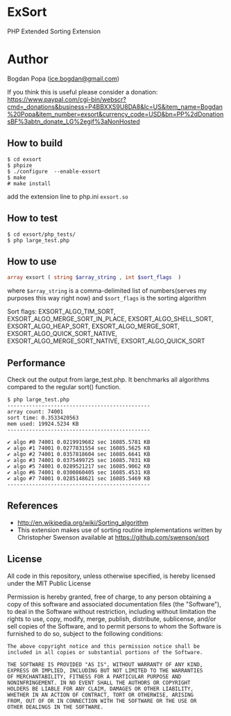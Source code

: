 ExSort
======

PHP Extended Sorting Extension

Author
======

Bogdan Popa (ice.bogdan@gmail.com)

If you think this is useful please consider a donation:
https://www.paypal.com/cgi-bin/webscr?cmd=_donations&business=P4BBXXS9U8DA8&lc=US&item_name=Bogdan%20Popa&item_number=exsort&currency_code=USD&bn=PP%2dDonationsBF%3abtn_donate_LG%2egif%3aNonHosted

How to build
------------
```shell
$ cd exsort
$ phpize
$ ./configure  --enable-exsort
$ make
# make install
```
add the extension line to php.ini
`exsort.so`

How to test
-----------
```shell
$ cd exsort/php_tests/
$ php large_test.php
```

How to use
----------
```php
array exsort ( string $array_string , int $sort_flags  )
```
where `$array_string` is a comma-delimited list of numbers(serves my purposes this way right now)
and `$sort_flags` is the sorting algorithm

Sort flags:
EXSORT_ALGO_TIM_SORT, EXSORT_ALGO_MERGE_SORT_IN_PLACE, EXSORT_ALGO_SHELL_SORT, EXSORT_ALGO_HEAP_SORT, EXSORT_ALGO_MERGE_SORT, EXSORT_ALGO_QUICK_SORT_NATIVE, EXSORT_ALGO_MERGE_SORT_NATIVE, EXSORT_ALGO_QUICK_SORT

Performance
-----------

Check out the output from large_test.php. It benchmarks all algorithms compared to the regular sort() function.
```shell
$ php large_test.php 
----------------------------------------------
array count: 74001
sort time: 0.3533420563
mem used: 19924.5234 KB
----------------------------------------------

✔ algo #0 74001 0.0219919682 sec 16085.5781 KB
✔ algo #1 74001 0.0277831554 sec 16085.5625 KB
✔ algo #2 74001 0.0357818604 sec 16085.6641 KB
✔ algo #3 74001 0.0375499725 sec 16085.7031 KB
✔ algo #5 74001 0.0289521217 sec 16085.9062 KB
✔ algo #6 74001 0.0300860405 sec 16085.4531 KB
✔ algo #7 74001 0.0285148621 sec 16085.5469 KB
----------------------------------------------
```
References
----------
* http://en.wikipedia.org/wiki/Sorting_algorithm
* This extension makes use of sorting routine implementations written by Christopher Swenson available at https://github.com/swenson/sort


License
-------

All code in this repository, unless otherwise specified, is hereby
licensed under the MIT Public License

  Permission is hereby granted, free of charge, to any person
  obtaining a copy of this software and associated documentation
	files (the "Software"), to deal in the Software without
	restriction, including without limitation the rights to use,
	copy, modify, merge, publish, distribute, sublicense, and/or sell
	copies of the Software, and to permit persons to whom the
	Software is furnished to do so, subject to the following
	conditions:
	
	The above copyright notice and this permission notice shall be
	included in all copies or substantial portions of the Software.
	
	THE SOFTWARE IS PROVIDED "AS IS", WITHOUT WARRANTY OF ANY KIND,
	EXPRESS OR IMPLIED, INCLUDING BUT NOT LIMITED TO THE WARRANTIES
	OF MERCHANTABILITY, FITNESS FOR A PARTICULAR PURPOSE AND
	NONINFRINGEMENT. IN NO EVENT SHALL THE AUTHORS OR COPYRIGHT
	HOLDERS BE LIABLE FOR ANY CLAIM, DAMAGES OR OTHER LIABILITY,
	WHETHER IN AN ACTION OF CONTRACT, TORT OR OTHERWISE, ARISING
	FROM, OUT OF OR IN CONNECTION WITH THE SOFTWARE OR THE USE OR
	OTHER DEALINGS IN THE SOFTWARE.